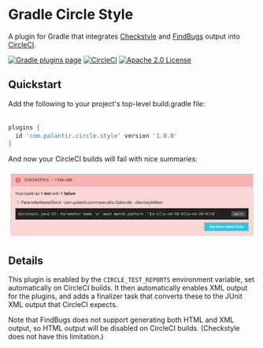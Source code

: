 Gradle Circle Style
===================

A plugin for Gradle that integrates [Checkstyle] and [FindBugs] output into [CircleCI].

[Checkstyle]: https://docs.gradle.org/current/userguide/checkstyle_plugin.html
[CircleCI]: https://circleci.com/
[FindBugs]: https://docs.gradle.org/current/userguide/findbugs_plugin.html

[![Gradle plugins page](https://img.shields.io/github/release/palantir/gradle-circle-style.svg?maxAge=60)](https://plugins.gradle.org/plugin/com.palantir.circle.style)
[![CircleCI](https://img.shields.io/circleci/project/github/palantir/gradle-circle-style/master.svg?maxAge=60)](https://circleci.com/gh/palantir/gradle-circle-style/tree/master)
[![Apache 2.0 License](https://img.shields.io/github/license/palantir/gradle-circle-style.svg?maxAge=2592000)](http://www.apache.org/licenses/LICENSE-2.0)

Quickstart
----------

Add the following to your project's top-level build.gradle file:

```gradle

plugins {
  id 'com.palantir.circle.style' version '1.0.0'
}
```

And now your CircleCI builds will fail with nice summaries:

![CHECKSTYLE — 1 FAILURE](images/checkstyle-circle-failure.png?raw=true "CircleCI failure image")

Details
-------

This plugin is enabled by the `CIRCLE_TEST_REPORTS` environment variable, set automatically on CircleCI builds. It then automatically enables XML output for the plugins, and adds a finalizer task that converts these to the JUnit XML output that CircleCI expects.

Note that FindBugs does not support generating both HTML and XML output, so HTML output will be disabled on CircleCI builds. (Checkstyle does not have this limitation.)
